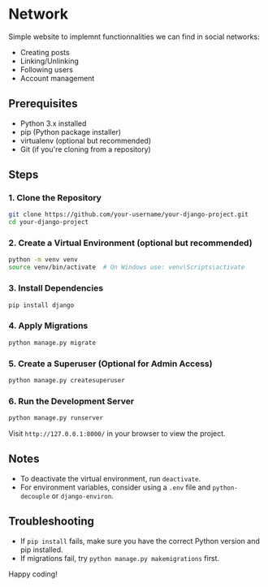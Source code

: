 # Network

Simple website to implemnt functionnalities we can find in social networks:
- Creating posts
- Linking/Unlinking
- Following users
- Account management

## Prerequisites

- Python 3.x installed
- pip (Python package installer)
- virtualenv (optional but recommended)
- Git (if you're cloning from a repository)

## Steps

### 1. Clone the Repository

```bash
git clone https://github.com/your-username/your-django-project.git
cd your-django-project
```

### 2. Create a Virtual Environment (optional but recommended)

```bash
python -m venv venv
source venv/bin/activate  # On Windows use: venv\Scripts\activate
```

### 3. Install Dependencies

```bash
pip install django
```

### 4. Apply Migrations

```bash
python manage.py migrate
```

### 5. Create a Superuser (Optional for Admin Access)

```bash
python manage.py createsuperuser
```

### 6. Run the Development Server

```bash
python manage.py runserver
```

Visit `http://127.0.0.1:8000/` in your browser to view the project.

## Notes

- To deactivate the virtual environment, run `deactivate`.
- For environment variables, consider using a `.env` file and `python-decouple` or `django-environ`.

## Troubleshooting

- If `pip install` fails, make sure you have the correct Python version and pip installed.
- If migrations fail, try `python manage.py makemigrations` first.

Happy coding!